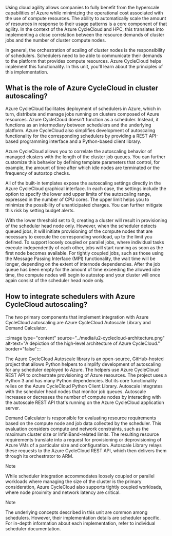 Using cloud agility allows companies to fully benefit from the hyperscale capabilities of Azure while minimizing the operational cost associated with the use of compute resources. The ability to automatically scale the amount of resources in response to their usage patterns is a core component of that agility. In the context of the Azure CycleCloud and HPC, this translates into implementing a close correlation between the resource demands of cluster jobs and the number of cluster compute nodes.

In general, the orchestration of scaling of cluster nodes is the responsibility of schedulers. Schedulers need to be able to communicate their demands to the platform that provides compute resources. Azure CycleCloud helps implement this functionality. In this unit, you'll learn about the principles of this implementation.

## What is the role of Azure CycleCloud in cluster autoscaling?

Azure CycleCloud facilitates deployment of schedulers in Azure, which in turn, distribute and manage jobs running on clusters composed of Azure resources. Azure CycleCloud doesn't function as a scheduler. Instead, it functions as an intermediary between schedulers and the underlying platform. Azure CycleCloud also simplifies development of autoscaling functionality for the corresponding schedulers by providing a REST API-based programming interface and a Python-based client library.

Azure CycleCloud allows you to correlate the autoscaling behavior of managed clusters with the length of the cluster job queues. You can further customize this behavior by defining template parameters that control, for example, the amount of time after which idle nodes are terminated or the frequency of autostop checks.

All of the built-in templates expose the autoscaling settings directly in the Azure CycleCloud graphical interface. In each case, the settings include the option to specify the lower and upper limits of the autoscaling range, expressed in the number of CPU cores. The upper limit helps you to minimize the possibility of unanticipated charges. You can further mitigate this risk by setting budget alerts.

With the lower threshold set to 0, creating a cluster will result in provisioning of the scheduler head node only. However, when the scheduler detects queued jobs, it will initiate provisioning of the compute nodes that are necessary to execute the corresponding workload, up to the limit you defined. To support loosely coupled or parallel jobs, where individual tasks execute independently of each other, jobs will start running as soon as the first node becomes available. For tightly coupled jobs, such as those using the Message Passing Interface (MPI) functionality, the wait time will be longer, depending on the extent of internode dependencies. After the job queue has been empty for the amount of time exceeding the allowed idle time, the compute nodes will begin to autostop and your cluster will once again consist of the scheduler head node only.

## How to integrate schedulers with Azure CycleCloud autoscaling?

The two primary components that implement integration with Azure CycleCloud autoscaling are Azure CycleCloud Autoscale Library and Demand Calculator.

:::image type="content" source="../media/u2-cyclecloud-architecture.png" alt-text="A depiction of the high-level architecture of Azure CycleCloud." border="false":::

The Azure CycleCloud Autoscale library is an open-source, GitHub-hosted project that allows Python helpers to simplify development of autoscaling for any scheduler deployed to Azure. The helpers use Azure CycleCloud REST API to orchestrate provisioning of Azure resources. The project uses a Python 3 and has many Python dependencies. But its core functionality relies on the Azure CycleCloud Python Client Library. Autoscale integrates with the scheduler head nodes that monitor job queues. Autoscale increases or decreases the number of compute nodes by interacting with the autoscale REST API that's running on the Azure CycleCloud application server.

Demand Calculator is responsible for evaluating resource requirements based on the compute node and job data collected by the scheduler. This evaluation considers compute and network constraints, such as the maximum cluster size or InfiniBand-related limits. The resulting resource requirements translate into a request for provisioning or deprovisioning of Azure VMs of a particular size and configuration. Autoscale Library relays these requests to the Azure CycleCloud REST API, which then delivers them through its orchestrator to ARM.

> [!NOTE]
> While scheduler integration accommodates loosely coupled or parallel workloads where managing the size of the cluster is the primary consideration, Azure CycleCloud also supports tightly coupled workloads, where node proximity and network latency are critical.

> [!NOTE]
> The underlying concepts described in this unit are common among schedulers. However, their implementation details are scheduler specific. For in-depth information about each implementation, refer to individual scheduler documentation.
